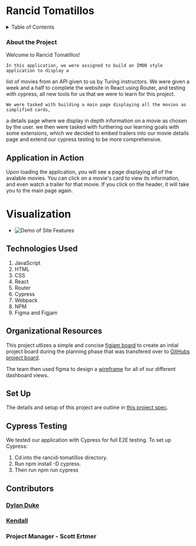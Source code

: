 # Rancid Tomatillos

<details>
  <summary>Table of Contents</summary>
  <ol>
    <li><a href="#about-the-project">About the Project</a></li>
    <li><a href="#set-up">Set Up</a></li>
    <li><a href="#application-in-action">Application in Action</a></li>
    <li><a href="#contributors">Contributors</a></li>
    <li><a href="#technologies-used">Technologies Used</a></li>
    <li><a href="#organizational-resources">Organizational Resources</a></li>
    <li><a href="#cypress-testing">Cypress Testing</a></li>
  </ol>
</details>

### About the Project
Welcome to Rancid Tomatillos!

    In this application, we were assigned to build an IMDB style application to display a 
list of movies from an API given to us by Turing instructors. We were given a week and 
a half to complete the website in React using Router, and testing with cypress, all new 
tools for us that we were to learn for this project.

    We were tasked with building a main page displaying all the movies as simplified cards,
a details page where we display in depth information on a movie as chosen by the user. 
we then were tasked with furthering our learning goals with some extensions, which we decided to embed trailers into our movie details page and extend our cypress testing to be more comprehensive.


## Application in Action

Upon loading the application, you will see a page displaying all of the avalable movies.
You can click on a movie's card to view its information, and even watch a trailer 
for that movie. If you click on the header, it will take you to the main page again.

# Visualization
- ![Demo of Site Features](https://media.giphy.com/media/SpfCbAfAPoQUyWlTqO/giphy.gif)


## Technologies Used

1. JavaScript
2. HTML
3. CSS
4. React
5. Router
6. Cypress
7. Webpack
9. NPM
10. Figma and Figjam

## Organizational Resources

This project utlizes a simple and concise [figjam board](https://www.figma.com/file/YqhwZlTqNIZbO8a4peaPmg/Rancid-Tomatillos?node-id=0%3A1) to create an intial project board during the planning phase that was transfered over to [GitHubs project board](https://github.com/kendallm360/rotten-tomatillos/projects/1).  

The team then used figma to design a [wireframe](https://www.figma.com/file/6UkVkrxyQVjI2115GzNDyl/Rotten-tomatillos-2?node-id=0%3A1) for all of our different dashboard views. 

## Set Up
The details and setup of this project are outline in [this project spec](https://frontend.turing.edu/projects/module-3/rancid-tomatillos-v3.html).

## Cypress Testing

We tested our application with Cypress for full E2E testing. To set up Cypress:
1. Cd into the rancid-tomatillos directory.
2. Run npm install -D cypress.
3. Then run npm run cypress

## Contributors

### [Dylan Duke](https://github.com/laytonmaes)

### [Kendall](https://github.com/kendallm360)

### Project Manager - Scott Ertmer
